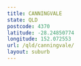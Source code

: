 ```yaml
---
title: CANNINGVALE
state: QLD
postcode: 4370
latitude: -28.24850774
longitude: 152.072553
url: /qld/canningvale/
layout: suburb
---
```

